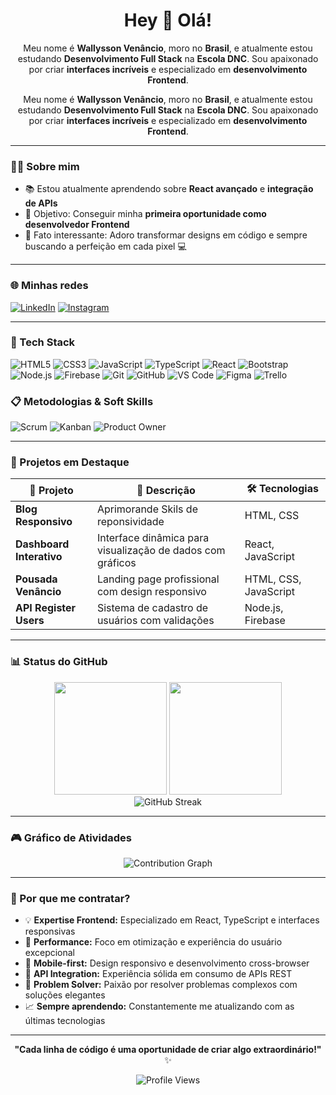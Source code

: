 <h1 align="center">Hey 👋 Olá!</h1>

<p align="center">
  Meu nome é <strong>Wallysson Venâncio</strong>, moro no <strong>Brasil</strong>, e atualmente estou estudando <strong>Desenvolvimento Full Stack</strong> na <strong>Escola DNC</strong>. Sou apaixonado por criar <strong>interfaces incríveis</strong> e especializado em <strong>desenvolvimento Frontend</strong>.
</p>

<p align="center">
  Meu nome é <strong>Wallysson Venâncio</strong>, moro no <strong>Brasil</strong>, e atualmente estou estudando <strong>Desenvolvimento Full Stack</strong> na <strong>Escola DNC</strong>. Sou apaixonado por criar <strong>interfaces incríveis</strong> e especializado em <strong>desenvolvimento Frontend</strong>.
</p>

---

### 🧑‍💻 Sobre mim

- 📚 Estou atualmente aprendendo sobre **React avançado** e **integração de APIs**
- 🎯 Objetivo: Conseguir minha **primeira oportunidade como desenvolvedor Frontend**
- 🎲 Fato interessante: Adoro transformar designs em código e sempre buscando a perfeição em cada pixel 💻

---

### 🌐 Minhas redes

[![LinkedIn](https://img.shields.io/badge/-LinkedIn-0A66C2?style=for-the-badge&logo=linkedin&logoColor=white)](https://linkedin.com/in/wallysson-venancio)
[![Instagram](https://img.shields.io/badge/-Instagram-E4405F?style=for-the-badge&logo=instagram&logoColor=white)](https://instagram.com/venanciowv)

---

### 🧰 Tech Stack

![HTML5](https://img.shields.io/badge/-HTML5-E34F26?style=flat&logo=html5&logoColor=white)
![CSS3](https://img.shields.io/badge/-CSS3-1572B6?style=flat&logo=css3)
![JavaScript](https://img.shields.io/badge/-JavaScript-F7DF1E?style=flat&logo=javascript&logoColor=black)
![TypeScript](https://img.shields.io/badge/-TypeScript-3178C6?style=flat&logo=typescript)
![React](https://img.shields.io/badge/-React-61DAFB?style=flat&logo=react&logoColor=black)
![Bootstrap](https://img.shields.io/badge/-Bootstrap-7952B3?style=flat&logo=bootstrap)
![Node.js](https://img.shields.io/badge/-Node.js-339933?style=flat&logo=nodedotjs)
![Firebase](https://img.shields.io/badge/-Firebase-FFCA28?style=flat&logo=firebase)
![Git](https://img.shields.io/badge/-Git-F05032?style=flat&logo=git)
![GitHub](https://img.shields.io/badge/-GitHub-181717?style=flat&logo=github)
![VS Code](https://img.shields.io/badge/-VS%20Code-007ACC?style=flat&logo=visualstudiocode)
![Figma](https://img.shields.io/badge/-Figma-F24E1E?style=flat&logo=figma)
![Trello](https://img.shields.io/badge/-Trello-0079BF?style=flat&logo=trello)

### 📋 Metodologias & Soft Skills

![Scrum](https://img.shields.io/badge/-Scrum-009FDA?style=flat&logo=scrumalliance&logoColor=white)
![Kanban](https://img.shields.io/badge/-Kanban-0052CC?style=flat&logo=atlassian)
![Product Owner](https://img.shields.io/badge/-Product%20Owner-FF6B35?style=flat&logo=producthunt&logoColor=white)

---

### 🎯 Projetos em Destaque

| 🚀 Projeto | 📝 Descrição | 🛠️ Tecnologias |
|------------|-------------|-----------------|
| **Blog Responsivo** | Aprimorande Skils de reponsividade | HTML, CSS |
| **Dashboard Interativo** | Interface dinâmica para visualização de dados com gráficos | React, JavaScript |
| **Pousada Venâncio** | Landing page profissional com design responsivo | HTML, CSS, JavaScript |
| **API Register Users** | Sistema de cadastro de usuários com validações | Node.js, Firebase |

---

### 📊 Status do GitHub

<div align="center">
  <img height="180em" src="https://github-readme-stats.vercel.app/api?username=venas33&show_icons=true&theme=radical&include_all_commits=true&count_private=true"/>
  <img height="180em" src="https://github-readme-stats.vercel.app/api/top-langs/?username=venas33&layout=compact&theme=radical"/>
</div>

<div align="center">
  <img src="https://streak-stats.demolab.com/?user=venas33&theme=radical" alt="GitHub Streak" />
</div>

---

### 🎮 Gráfico de Atividades

<div align="center">
  <img src="https://github-readme-activity-graph.vercel.app/graph?username=venas33&theme=redical&hide_border=true&area=true" alt="Contribution Graph" />
</div>

---

### 💼 Por que me contratar?

- 💡 **Expertise Frontend:** Especializado em React, TypeScript e interfaces responsivas
- 🚀 **Performance:** Foco em otimização e experiência do usuário excepcional
- 📱 **Mobile-first:** Design responsivo e desenvolvimento cross-browser
- 🔄 **API Integration:** Experiência sólida em consumo de APIs REST
- 🎯 **Problem Solver:** Paixão por resolver problemas complexos com soluções elegantes
- 📈 **Sempre aprendendo:** Constantemente me atualizando com as últimas tecnologias

---

<div align="center">
  
**"Cada linha de código é uma oportunidade de criar algo extraordinário!"** ✨

<img src="https://komarev.com/ghpvc/?username=venas33&color=red&style=flat-square&label=Profile+Views" alt="Profile Views" />

</div>
